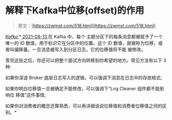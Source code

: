 <!--yml
category: 未分类
date: 0001-01-01 00:00:00
--->

# 解释下Kafka中位移(offset)的作用

> 原文：[https://zwmst.com/518.html](https://zwmst.com/518.html)

   [ *Kafka* ](https://zwmst.com/kafka)*[ <time datetime="2021-08-14T06:59:17+08:00"> 2021-08-13 </time> ](https://zwmst.com/518.html)  在 Kafka 中，每个 主题分区下的每条消息都被赋予了一个唯一的 ID 数值，用于标识它在分区中的位置。这个 ID 数值，就被称为位移，或者叫偏移量。一旦消息被写入到分区日志，它的位移值将不能 被修改。

答完这些之后，你还可以把整个面试方向转移到你希望的地方。常见方法有以下 3 种:

如果你深谙 Broker 底层日志写入的逻辑，可以强调下消息在日志中的存放格式;

如果你明白位移值一旦被确定不能修改，可以强调下“Log Cleaner 组件都不能影响位 移值”这件事情;

如果你对消费者的概念还算熟悉，可以再详细说说位移值和消费者位移值之间的区别。*